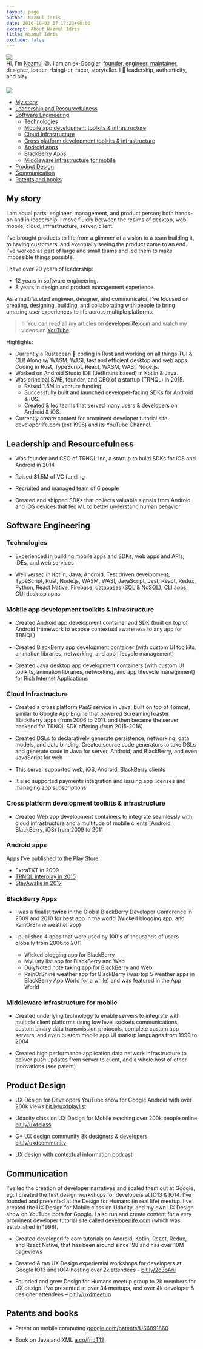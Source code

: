 ```yaml
---
layout: page
author: Nazmul Idris
date: 2016-10-02 17:17:23+00:00
excerpt: About Nazmul Idris
title: Nazmul Idris
exclude: false
---
```


<div class="avatar-container category">
    <div class="avatar-icon">
        <img src="{{ '/assets/nazmul.png' | relative_url }}"/>
    </div>
    <div class="avatar-text">
        Hi, I'm <a href="https://duckduckgo.com/?q=nazmul+idris&ia=web">
        Nazmul</a> 😃. I am an ex-Googler,
        <a href="https://github.com/r3bl-org/r3bl-open-core/" target="_blank">founder, engineer, maintainer</a>,
        designer, leader, HsingI-er, racer, storyteller.
        I 💓 leadership, authenticity, and play.
    </div>
</div>

<div style="padding-bottom:16pt;"></div>

<img class="post-hero-image" src="{{ 'assets/naz-coffee-hero.png' | relative_url }}"/>

<!-- START doctoc generated TOC please keep comment here to allow auto update -->
<!-- DON'T EDIT THIS SECTION, INSTEAD RE-RUN doctoc TO UPDATE -->

- [My story](#my-story)
- [Leadership and Resourcefulness](#leadership-and-resourcefulness)
- [Software Engineering](#software-engineering)
  - [Technologies](#technologies)
  - [Mobile app development toolkits & infrastructure](#mobile-app-development-toolkits--infrastructure)
  - [Cloud Infrastructure](#cloud-infrastructure)
  - [Cross platform development toolkits & infrastructure](#cross-platform-development-toolkits--infrastructure)
  - [Android apps](#android-apps)
  - [BlackBerry Apps](#blackberry-apps)
  - [Middleware infrastructure for mobile](#middleware-infrastructure-for-mobile)
- [Product Design](#product-design)
- [Communication](#communication)
- [Patents and books](#patents-and-books)

<!-- END doctoc generated TOC please keep comment here to allow auto update -->

## My story

I am equal parts: engineer, management, and product person; both hands-on and in
leadership. I move fluidly between the realms of desktop, web, mobile, cloud,
infrastructure, server, client.

I've brought products to life from a glimmer of a vision to a team building it, to having
customers, and eventually seeing the product come to an end. I've worked as part of large
and small teams and led them to make impossible things possible.

I have over 20 years of leadership:

- 12 years in software engineering.
- 8 years in design and product management experience.

As a multifaceted engineer, designer, and communicator, I’ve focused on creating,
designing, building, and collaborating with people to bring amazing user experiences to
life across multiple platforms.

> ✨ You can read all my articles on [developerlife.com](https://developerlife.com) and
> watch my videos on [YouTube](https://www.youtube.com/@developerlifecom).


Highlights:

- Currently a Rustacean 🦀 coding in Rust and working on all things TUI & CLI! Along w/
  WASM, WASI, fast and efficient desktop and web apps. Coding in Rust, TypeScript, React,
  WASM, WASI, Node.js.
- Worked on Android Studio IDE (JetBrains based) in Kotlin & Java.
- Was principal SWE, founder, and CEO of a startup (TRNQL) in 2015.
  - Raised 1.5M in venture funding.
  - Successfully built and launched developer-facing SDKs for Android & iOS.
  - Created & led teams that served many users & developers on Android & iOS.
- Currently create content for prominent developer tutorial site developerlife.com (est
  1998) and its YouTube Channel.

## Leadership and Resourcefulness

- Was founder and CEO of TRNQL Inc, a startup to build SDKs for iOS and Android in 2014

- Raised \$1.5M of VC funding

- Recruited and managed team of 6 people

- Created and shipped SDKs that collects valuable signals from Android and iOS devices
  that fed ML to better understand human behavior

## Software Engineering

### Technologies

- Experienced in building mobile apps and SDKs, web apps and APIs, IDEs, and web services

- Well versed in Kotlin, Java, Android, Test driven development, TypeScript, Rust,
  Node.js, WASM, WASI, JavaScript, Jest, React, Redux, Python, React Native, Firebase,
  databases (SQL & NoSQL), CLI apps, GUI desktop apps

### Mobile app development toolkits & infrastructure

- Created Android app development container and SDK (built on top of Android framework to
  expose contextual awareness to any app for TRNQL)

- Created BlackBerry app development container (with custom UI toolkits, animation
  libraries, networking, and app lifecycle management)

- Created Java desktop app development containers (with custom UI toolkits, animation
  libraries, networking, and app lifecycle management) for Rich Internet Applications

### Cloud Infrastructure

- Created a cross platform PaaS service in Java, built on top of Tomcat, similar to Google
  App Engine that powered ScreamingToaster BlackBerry apps (from 2006 to 2011. and then
  became the server backend for TRNQL SDK offering (from 2015-2016)

- Created DSLs to declaratively generate persistence, networking, data models, and data
  binding. Created source code generators to take DSLs and generate code in Java for
  server, Android, and BlackBerry, and even JavaScript for web

- This server supported web, iOS, Android, BlackBerry clients

- It also supported payments integration and issuing app licenses and managing app
  subscriptions

### Cross platform development toolkits & infrastructure

- Created Web app development containers to integrate seamlessly with cloud infrastructure
  and a multitude of mobile clients (Android, BlackBerry, iOS) from 2009 to 2011

### Android apps

Apps I've published to the Play Store:

- ExtraTKT in 2009
- [TRNQL interplay in 2015](https://apkpure.com/trnql-interplay/com.trnql.sample_interplay)
- [StayAwake in 2017](https://play.google.com/store/apps/details?id=com.r3bl.stayawake&hl=en_US)

### BlackBerry Apps

- I was a finalist **twice** in the Global BlackBerry Developer Conference in 2009 and
  2010 for best app in the world (Wicked blogging app, and RainOrShine weather app)

- I published 4 apps that were used by 100's of thousands of users globally from 2006 to
  2011

  - Wicked blogging app for BlackBerry
  - MyListy list app for BlackBerry and Web
  - DulyNoted note taking app for BlackBerry and Web
  - RainOrShine weather app for BlackBerry (was top 5 weather apps in BlackBerry App World
    for a while) and was featured in the App World

### Middleware infrastructure for mobile

- Created underlying technology to enable servers to integrate with multiple client
  platforms using low level sockets communications, custom binary data transmission
  protocols, complete custom app servers, and even custom mobile app UI markup languages
  from 1999 to 2004

- Created high performance application data network infrastructure to deliver push updates
  from server to client, and a whole host of other innovations (see patent)

## Product Design

- UX Design for Developers YouTube show for Google Android with over 200k views
  [bit.ly/uxdplaylist](http://bit.ly/uxdplaylist)

- Udacity class on UX Design for Mobile reaching over 200k people online
  [bit.ly/uxdclass](http://bit.ly/uxdclass)

- G+ UX design community 8k designers & developers
  [bit.ly/uxdcommunity](http://bit.ly/uxdcommunity)

- UX design with contextual information
  [podcast](https://www.stitcher.com/podcast/vinay-raghu/incrementalux-podcast/e/40822211)

## Communication

I've led the creation of developer narratives and scaled them out at Google, eg: I created
the first design workshops for developers at IO13 & IO14. I've founded and presented at
the Design for Humans (in real life) meetup. I've created the UX Design for Mobile class
on Udacity, and my own UX Design show on YouTube both for Google. I also run and create
content for a very prominent developer tutorial site called
[developerlife.com](http://developerlife.com) (which was established in 1998).

- Created developerlife.com tutorials on Android, Kotlin, React, Redux, and React Native,
  that has been around since ‘98 and has over 10M pageviews

- Created & ran UX Design experiential workshops for developers at Google IO13 and IO14
  hosting over 2k attendees – [bit.ly/2o3oAni](http://bit.ly/2o3oAni)

- Founded and grew Design for Humans meetup group to 2k members for UX design. I’ve
  presented at over 34 meetups, and over 4k developer & designer attendees –
  [bit.ly/uxdmeetup](http://bit.ly/uxdmeetup)

## Patents and books

- Patent on mobile computing
  [google.com/patents/US6891860](http://google.com/patents/US6891860)

- Book on Java and XML [a.co/friJT12](http://a.co/friJT12)
